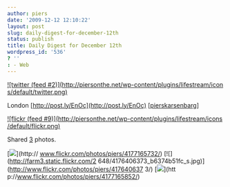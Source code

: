 ```yaml
---
author: piers
date: '2009-12-12 12:10:22'
layout: post
slug: daily-digest-for-december-12th
status: publish
title: Daily Digest for December 12th
wordpress_id: '536'
? ''
: - Web
---
```


[![twitter (feed #2)](http://piersonthe.net/wp-content/plugins/lifestream/icon
s/default/twitter.png)](http://twitter.com/pierskarsenbarg/statuses/6573795443
)

London [http://post.ly/EnOc](http://post.ly/EnOc)
[[pierskarsenbarg](http://twitter.com/pierskarsenbarg/statuses/6573795443)]

[![flickr (feed #9)](http://piersonthe.net/wp-content/plugins/lifestream/icons
/default/flickr.png)](http://www.flickr.com/photos/82151592@N00/)

Shared [3](void(0);) photos.

[![](http://farm5.static.flickr.com/4011/4177165732_d408fb2af0_s.jpg)](http://
www.flickr.com/photos/piers/4177165732/) [![](http://farm3.static.flickr.com/2
648/4176406373_b6374b51fc_s.jpg)](http://www.flickr.com/photos/piers/417640637
3/) [![](http://farm3.static.flickr.com/2663/4177165852_2300a04145_s.jpg)](htt
p://www.flickr.com/photos/piers/4177165852/)


